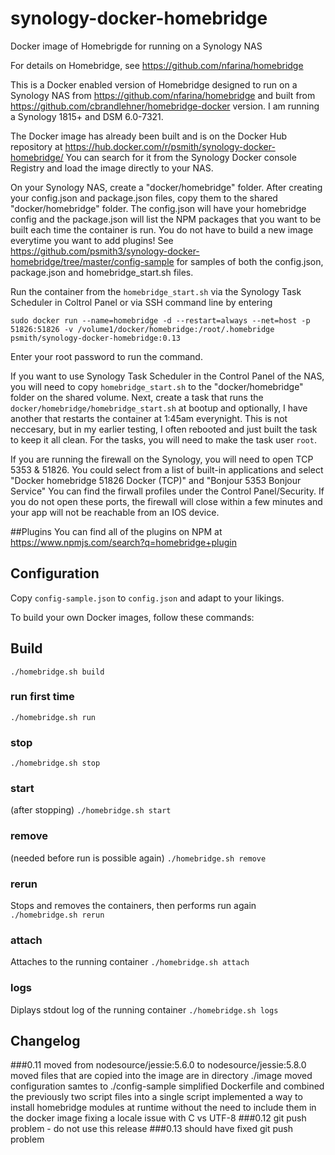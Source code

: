 
# synology-docker-homebridge

Docker image of Homebrigde for running on a Synology NAS

For details on Homebridge, see https://github.com/nfarina/homebridge

This is a Docker enabled version of Homebridge designed to run on a Synology NAS from https://github.com/nfarina/homebridge and built from https://github.com/cbrandlehner/homebridge-docker version. I am running a Synology 1815+ and DSM 6.0-7321.

The Docker image has already been built and is on the Docker Hub repository at https://hub.docker.com/r/psmith/synology-docker-homebridge/ 
You can search for it from the Synology Docker console Registry and load the image directly to your NAS.

On your Synology NAS, create a "docker/homebridge" folder. After creating your config.json and package.json files, copy them to the shared "docker/homebridge" folder. The config.json will have your homebridge config and the package.json will list the NPM packages that you want to be built each time the container is run. You do not have to build a new image everytime you want to add plugins! See https://github.com/psmith3/synology-docker-homebridge/tree/master/config-sample for samples of both the config.json, package.json and homebridge_start.sh files.

Run the container from the `homebridge_start.sh` via the Synology Task Scheduler in Coltrol Panel or via SSH command line by entering

`sudo docker run --name=homebridge -d --restart=always --net=host -p 51826:51826 -v /volume1/docker/homebridge:/root/.homebridge psmith/synology-docker-homebridge:0.13`

Enter your root password to run the command.

If you want to use Synology Task Scheduler in the Control Panel of the NAS, you will need to copy `homebridge_start.sh` to the "docker/homebridge" folder on the shared volume. Next, create a task that runs the `docker/homebridge/homebridge_start.sh` at bootup and optionally, I have another that restarts the container at 1:45am everynight. This is not neccesary, but in my earlier testing, I often rebooted and just built the task to keep it all clean. For the tasks, you will need to make the task user `root`.

If you are running the firewall on the Synology, you will need to open TCP 5353 & 51826. You could select from a list of built-in applications and select "Docker homebridge 51826 Docker (TCP)" and "Bonjour 5353 Bonjour Service" You can find the firwall profiles under the Control Panel/Security. If you do not open these ports, the firewall will close within a few minutes and your app will not be reachable from an IOS device.

##Plugins
You can find all of the plugins on NPM at https://www.npmjs.com/search?q=homebridge+plugin 

## Configuration
Copy `config-sample.json` to `config.json` and adapt to your likings.

To build your own Docker images, follow these commands:

## Build
`./homebridge.sh build`

### run first time
`./homebridge.sh run`

### stop
`./homebridge.sh stop`

### start
(after stopping)
`./homebridge.sh start`

### remove
(needed before run is possible again)
`./homebridge.sh remove`

### rerun
Stops and removes the containers, then performs run again
`./homebridge.sh rerun`

### attach
Attaches to the running container
`./homebridge.sh attach`

### logs
Diplays stdout log of the running container
`./homebridge.sh logs`

## Changelog
###0.11
moved from nodesource/jessie:5.6.0 to nodesource/jessie:5.8.0
moved files that are copied into the image are in directory ./image
moved configuration samtes to ./config-sample
simplified Dockerfile and combined the previously two script files into a single script
implemented a way to install homebridge modules at runtime without the need to include them in the docker image
fixing a locale issue with C vs UTF-8
###0.12
git push problem - do not use this release
###0.13
should have fixed git push problem
